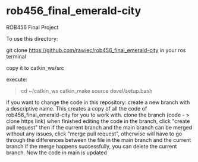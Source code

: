 # rob456_final_emerald-city
ROB456 Final Project

To use this directory:

git clone https://github.com/rawiec/rob456_final_emerald-city in your ros terminal

copy it to catkin_ws/src

execute:
>cd ~/catkin_ws
>catkin_make
>source devel/setup.bash

if you want to change the code in this repository:
    create a new branch with a descriptive name.  This creates a copy of all the code of rob456_final_emerald-city for you to work with. 
    clone the branch (code - > clone https link) 
    when finished editing the code in the branch, click "create pull request" 
    then if the current branch and the main branch can be merged without any issues, click "merge pull request", otherwise will have to go through the differences between the file in the main branch and the current branch
    if the merge happens successfully, you can delete the current branch.  Now the code in main is updated
    
    

